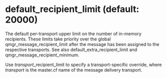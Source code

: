 # default_recipient_limit (default: 20000)

The default per-transport upper limit on the number of in-memory
recipients. These limits take priority over the global
qmgr\_message\_recipient\_limit after the message has been assigned
to the respective transports. See also default\_extra\_recipient\_limit
and qmgr\_message\_recipient\_minimum.



 Use *transport*\_recipient\_limit to specify a
transport-specific override, where *transport* is the master.cf
name of the message delivery transport.



